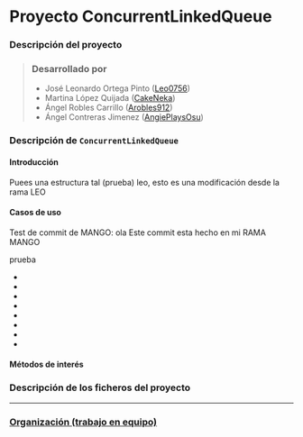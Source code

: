 # Proyecto ConcurrentLinkedQueue

### Descripción del proyecto

> ### Desarrollado por
>
> - José Leonardo Ortega Pinto ([Leo0756](https://github.com/leo0756))
> - Martina López Quijada ([CakeNeka](https://github.com/cakeneka))
> - Ángel Robles Carrillo ([Arobles912](https://github.com/Arobles912))
> - Ángel Contreras Jimenez ([AngiePlaysOsu](https://github.com/AngiePlaysOsu))

### Descripción de `ConcurrentLinkedQueue`

#### Introducción

Puees una estructura tal (prueba) leo, esto es una modificación desde la rama LEO

#### Casos de uso

Test de commit de MANGO: ola
Este commit esta hecho en mi RAMA MANGO

prueba

-
-
-
-
-
-
-
-


#### Métodos de interés

### Descripción de los ficheros del proyecto

---

### [Organización (trabajo en equipo)](collaboration.md)
